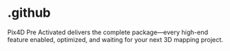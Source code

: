 # .github
Pix4D Pre Activated delivers the complete package—every high-end feature enabled, optimized, and waiting for your next 3D mapping project.
